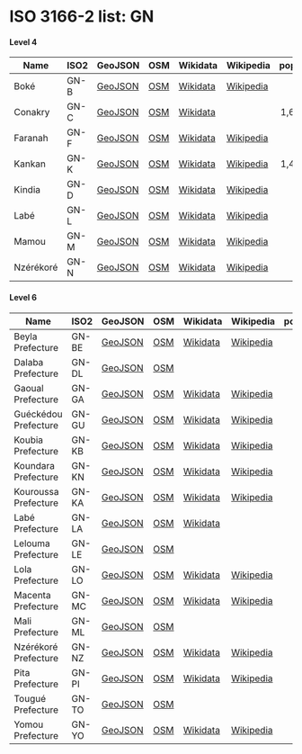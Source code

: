 # ISO 3166-2 list: GN


#### Level 4
Name | ISO2 | GeoJSON | OSM | Wikidata | Wikipedia | population 
--- | --- | --- | --- | --- | --- | --: 
Boké | GN-B | [GeoJSON](../../geojson/high/iso2/GN/GN-B.geojson) | [OSM](https://www.openstreetmap.org/relation/3309644) | [Wikidata](https://www.wikidata.org/wiki/Q862611) | [Wikipedia](http://en.wikipedia.org/wiki/en%3ABok%C3%A9%20Region) | 
Conakry | GN-C | [GeoJSON](../../geojson/high/iso2/GN/GN-C.geojson) | [OSM](https://www.openstreetmap.org/relation/3731500) | [Wikidata](https://www.wikidata.org/wiki/Q3733) |  | 1,667,864
Faranah | GN-F | [GeoJSON](../../geojson/high/iso2/GN/GN-F.geojson) | [OSM](https://www.openstreetmap.org/relation/3403910) | [Wikidata](https://www.wikidata.org/wiki/Q870166) | [Wikipedia](http://en.wikipedia.org/wiki/fr%3AR%C3%A9gion%20de%20Faranah) | 
Kankan | GN-K | [GeoJSON](../../geojson/high/iso2/GN/GN-K.geojson) | [OSM](https://www.openstreetmap.org/relation/3403911) | [Wikidata](https://www.wikidata.org/wiki/Q870191) | [Wikipedia](http://en.wikipedia.org/wiki/fr%3AR%C3%A9gion%20de%20Kankan) | 1,467,000
Kindia | GN-D | [GeoJSON](../../geojson/high/iso2/GN/GN-D.geojson) | [OSM](https://www.openstreetmap.org/relation/3309805) | [Wikidata](https://www.wikidata.org/wiki/Q868520) | [Wikipedia](http://en.wikipedia.org/wiki/en%3AKindia%20Region) | 
Labé | GN-L | [GeoJSON](../../geojson/high/iso2/GN/GN-L.geojson) | [OSM](https://www.openstreetmap.org/relation/3308839) | [Wikidata](https://www.wikidata.org/wiki/Q868515) | [Wikipedia](http://en.wikipedia.org/wiki/en%3ALab%C3%A9%20Region) | 
Mamou | GN-M | [GeoJSON](../../geojson/high/iso2/GN/GN-M.geojson) | [OSM](https://www.openstreetmap.org/relation/3308938) | [Wikidata](https://www.wikidata.org/wiki/Q1043650) | [Wikipedia](http://en.wikipedia.org/wiki/en%3AMamou%20Region) | 
Nzérékoré | GN-N | [GeoJSON](../../geojson/high/iso2/GN/GN-N.geojson) | [OSM](https://www.openstreetmap.org/relation/3399113) | [Wikidata](https://www.wikidata.org/wiki/Q870146) | [Wikipedia](http://en.wikipedia.org/wiki/fr%3AR%C3%A9gion%20de%20Nz%C3%A9r%C3%A9kor%C3%A9) | 


#### Level 6
Name | ISO2 | GeoJSON | OSM | Wikidata | Wikipedia | population 
--- | --- | --- | --- | --- | --- | --: 
Beyla Prefecture | GN-BE | [GeoJSON](../../geojson/high/iso2/GN/GN-BE.geojson) | [OSM](https://www.openstreetmap.org/relation/3401811) | [Wikidata](https://www.wikidata.org/wiki/Q853169) | [Wikipedia](http://en.wikipedia.org/wiki/fr%3APr%C3%A9fecture%20de%20Beyla) | 
Dalaba Prefecture | GN-DL | [GeoJSON](../../geojson/high/iso2/GN/GN-DL.geojson) | [OSM](https://www.openstreetmap.org/relation/3214322) |  |  | 
Gaoual Prefecture | GN-GA | [GeoJSON](../../geojson/high/iso2/GN/GN-GA.geojson) | [OSM](https://www.openstreetmap.org/relation/3308997) | [Wikidata](https://www.wikidata.org/wiki/Q614669) | [Wikipedia](http://en.wikipedia.org/wiki/en%3AGaoual%20Prefecture) | 
Guéckédou Prefecture | GN-GU | [GeoJSON](../../geojson/high/iso2/GN/GN-GU.geojson) | [OSM](https://www.openstreetmap.org/relation/3401661) | [Wikidata](https://www.wikidata.org/wiki/Q623142) | [Wikipedia](http://en.wikipedia.org/wiki/fr%3APr%C3%A9fecture%20de%20Gu%C3%A9ck%C3%A9dou) | 
Koubia Prefecture | GN-KB | [GeoJSON](../../geojson/high/iso2/GN/GN-KB.geojson) | [OSM](https://www.openstreetmap.org/relation/3308836) | [Wikidata](https://www.wikidata.org/wiki/Q623409) | [Wikipedia](http://en.wikipedia.org/wiki/en%3AKoubia%20Prefecture) | 
Koundara Prefecture | GN-KN | [GeoJSON](../../geojson/high/iso2/GN/GN-KN.geojson) | [OSM](https://www.openstreetmap.org/relation/3309030) | [Wikidata](https://www.wikidata.org/wiki/Q1781312) | [Wikipedia](http://en.wikipedia.org/wiki/en%3AKoundara%20Prefecture) | 
Kouroussa Prefecture | GN-KA | [GeoJSON](../../geojson/high/iso2/GN/GN-KA.geojson) | [OSM](https://www.openstreetmap.org/relation/3839724) | [Wikidata](https://www.wikidata.org/wiki/Q1471573) | [Wikipedia](http://en.wikipedia.org/wiki/fr%3APr%C3%A9fecture%20de%20Kouroussa) | 
Labé Prefecture | GN-LA | [GeoJSON](../../geojson/high/iso2/GN/GN-LA.geojson) | [OSM](https://www.openstreetmap.org/relation/3308837) | [Wikidata](https://www.wikidata.org/wiki/Q1781303) |  | 
Lelouma Prefecture | GN-LE | [GeoJSON](../../geojson/high/iso2/GN/GN-LE.geojson) | [OSM](https://www.openstreetmap.org/relation/3308838) |  |  | 
Lola Prefecture | GN-LO | [GeoJSON](../../geojson/high/iso2/GN/GN-LO.geojson) | [OSM](https://www.openstreetmap.org/relation/3402447) | [Wikidata](https://www.wikidata.org/wiki/Q623145) | [Wikipedia](http://en.wikipedia.org/wiki/fr%3APr%C3%A9fecture%20de%20Lola) | 
Macenta Prefecture | GN-MC | [GeoJSON](../../geojson/high/iso2/GN/GN-MC.geojson) | [OSM](https://www.openstreetmap.org/relation/3401335) | [Wikidata](https://www.wikidata.org/wiki/Q949332) | [Wikipedia](http://en.wikipedia.org/wiki/fr%3APr%C3%A9fecture%20de%20Macenta) | 
Mali Prefecture | GN-ML | [GeoJSON](../../geojson/high/iso2/GN/GN-ML.geojson) | [OSM](https://www.openstreetmap.org/relation/3212273) |  |  | 
Nzérékoré Prefecture | GN-NZ | [GeoJSON](../../geojson/high/iso2/GN/GN-NZ.geojson) | [OSM](https://www.openstreetmap.org/relation/3402448) | [Wikidata](https://www.wikidata.org/wiki/Q1471203) | [Wikipedia](http://en.wikipedia.org/wiki/fr%3APr%C3%A9fecture%20de%20Nz%C3%A9r%C3%A9kor%C3%A9) | 
Pita Prefecture | GN-PI | [GeoJSON](../../geojson/high/iso2/GN/GN-PI.geojson) | [OSM](https://www.openstreetmap.org/relation/3308937) | [Wikidata](https://www.wikidata.org/wiki/Q736507) | [Wikipedia](http://en.wikipedia.org/wiki/en%3APita%20Prefecture) | 
Tougué Prefecture | GN-TO | [GeoJSON](../../geojson/high/iso2/GN/GN-TO.geojson) | [OSM](https://www.openstreetmap.org/relation/3214784) |  |  | 
Yomou Prefecture | GN-YO | [GeoJSON](../../geojson/high/iso2/GN/GN-YO.geojson) | [OSM](https://www.openstreetmap.org/relation/3400656) | [Wikidata](https://www.wikidata.org/wiki/Q623139) | [Wikipedia](http://en.wikipedia.org/wiki/fr%3APr%C3%A9fecture%20de%20Yomou) | 
